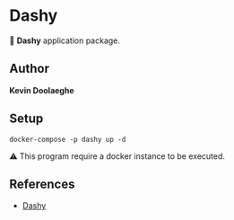 # Dashy

:triangular_flag_on_post: **Dashy** application package.

## Author

**Kevin Doolaeghe**

## Setup

```
docker-compose -p dashy up -d
```

:warning: This program require a docker instance to be executed.

## References

* [Dashy](https://dashy.to/)
